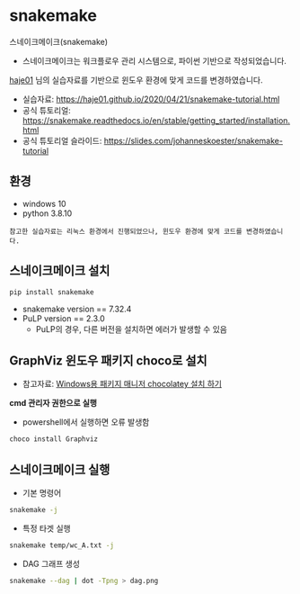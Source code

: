 # snakemake

스네이크메이크(snakemake)

- 스네이크메이크는 워크플로우 관리 시스템으로, 파이썬 기반으로 작성되었습니다.

[haje01](https://github.com/haje01/haje01.github.io/blob/master/_posts/2020-04-21-snakemake-tutorial.md) 님의 실습자료를 기반으로 윈도우 환경에 맞게 코드를 변경하였습니다.

- 실습자료: https://haje01.github.io/2020/04/21/snakemake-tutorial.html
- 공식 튜토리얼: https://snakemake.readthedocs.io/en/stable/getting_started/installation.html
- 공식 튜토리얼 슬라이드: https://slides.com/johanneskoester/snakemake-tutorial

## 환경

- windows 10
- python 3.8.10

```
참고한 실습자료는 리눅스 환경에서 진행되었으나, 윈도우 환경에 맞게 코드를 변경하였습니다.
```

## 스네이크메이크 설치

```bash
pip install snakemake
```

- snakemake version == 7.32.4
- PuLP version == 2.3.0
  - PuLP의 경우, 다른 버전을 설치하면 에러가 발생할 수 있음

## GraphViz 윈도우 패키지 choco로 설치

- 참고자료: [Windows용 패키지 매니저 chocolatey 설치 하기](https://velog.io/@shinyejin0212/chocolatey-Windows%EC%9A%A9-%ED%8C%A8%ED%82%A4%EC%A7%80-%EB%A7%A4%EB%8B%88%EC%A0%80-chocolatey-%EC%84%A4%EC%B9%98-%ED%95%98%EA%B8%B0)

**cmd 관리자 권한으로 실행**

- powershell에서 실행하면 오류 발생함

```bash
choco install Graphviz
```

## 스네이크메이크 실행

- 기본 명령어

```bash
snakemake -j
```

- 특정 타겟 실행

```bash
snakemake temp/wc_A.txt -j
```

- DAG 그래프 생성

```bash
snakemake --dag | dot -Tpng > dag.png
```
